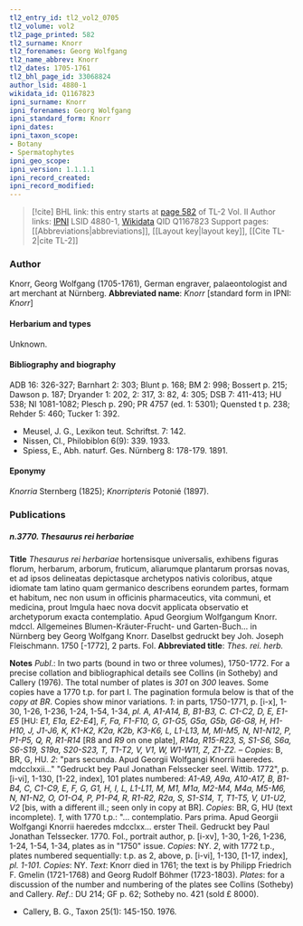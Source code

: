 ```yaml
---
tl2_entry_id: tl2_vol2_0705
tl2_volume: vol2
tl2_page_printed: 582
tl2_surname: Knorr
tl2_forenames: Georg Wolfgang
tl2_name_abbrev: Knorr
tl2_dates: 1705-1761
tl2_bhl_page_id: 33068824
author_lsid: 4880-1
wikidata_id: Q1167823
ipni_surname: Knorr
ipni_forenames: Georg Wolfgang
ipni_standard_form: Knorr
ipni_dates: 
ipni_taxon_scope: 
- Botany
- Spermatophytes
ipni_geo_scope: 
ipni_version: 1.1.1.1
ipni_record_created: 
ipni_record_modified:
---
```


> [!cite] BHL link: this entry starts at [page 582](https://www.biodiversitylibrary.org/page/33068824) of TL-2 Vol. II
> Author links: [IPNI](https://www.ipni.org/a/4880-1) LSID 4880-1, [Wikidata](https://www.wikidata.org/wiki/Q1167823) QID Q1167823
> Support pages: [[Abbreviations|abbreviations]], [[Layout key|layout key]], [[Cite TL-2|cite TL-2]]

### Author

Knorr, Georg Wolfgang (1705-1761), German engraver, palaeontologist and art merchant at Nürnberg. 
**Abbreviated name**: *Knorr* \[standard form in IPNI: *Knorr*\]

#### Herbarium and types

Unknown.

#### Bibliography and biography

ADB 16: 326-327; Barnhart 2: 303; Blunt p. 168; BM 2: 998; Bossert p. 215; Dawson p. 187; Dryander 1: 202, 2: 317, 3: 82, 4: 305; DSB 7: 411-413; HU 538; NI 1081-1082; Plesch p. 290; PR 4757 (ed. 1: 5301); Quensted t p. 238; Rehder 5: 460; Tucker 1: 392.
- Meusel, J. G., Lexikon teut. Schriftst. 7: 142.
- Nissen, Cl., Philobiblon 6(9): 339. 1933.
- Spiess, E., Abh. naturf. Ges. Nürnberg 8: 178-179. 1891.

#### Eponymy

*Knorria* Sternberg (1825); *Knorripteris* Potonié (1897).

### Publications

##### n.3770. Thesaurus rei herbariae

**Title**
*Thesaurus rei herbariae* hortensisque universalis, exhibens figuras florum, herbarum, arborum, fruticum, aliarumque plantarum prorsas novas, et ad ipsos delineatas depictasque archetypos nativis coloribus, atque idiomate tam latino quam germanico describens eorundem partes, formam et habitum, nec non usum in officinis pharmaceutics, vita communi, et medicina, prout Imgula haec nova docvit applicata observatio et archetyporum exacta contemplatio. Apud Georgium Wolfgangum Knorr. mdccl. Allgemeines Blumen-Kräuter-Frucht- und Garten-Buch... in Nürnberg bey Georg Wolfgang Knorr. Daselbst gedruckt bey Joh. Joseph Fleischmann. 1750 \[-1772\], 2 parts. Fol.
**Abbreviated title**: *Thes. rei. herb.*

**Notes**
*Publ*.: In two parts (bound in two or three volumes), 1750-1772. For a precise collation and bibliographical details see Collins (in Sotheby) and Callery (1976). The total number of plates is *301* on *300* leaves. Some copies have a 1770 t.p. for part I. The pagination formula below is that of the *copy at BR*. Copies show minor variations.
*1*: in parts, 1750-1771, p. \[i-x\], 1-30, 1-26, 1-236, 1-24, 1-54, 1-34, *pl. A, A1-A14, B, B1-B3, C. C1-C2, D, E, E1-E5* \[HU: *E1, E1a, E2-E4*\], *F, Fa, F1-F10, G, G1-G5, G5a, G5b, G6-G8, H, H1-H10, J, J1-J6, K, K1-K2, K2a, K2b, K3-K6, L, L1-L13, M, MI-M5, N, N1-N12, P, P1-P5, Q, R, R1-R14* \[R8 and *R9* on one plate\], *R14a, R15-R23, S, S1-S6, S6a, S6-S19, S19a, S20-S23, T, T1-T2, V, V1, W, W1-W11, Z, Z1-Z2. – Copies*: B, BR, G, HU.
*2*: "pars secunda. Apud Georgii Wolfgangi Knorrii haeredes. mdcclxxii..." "Gedruckt bey Paul Jonathan Felssecker seel. Wittib. 1772", p. \[i-vi\], 1-130, \[1-22, index\], 101 plates numbered: *A1-A9, A9a, A10-A17, B, B1-B4, C, C1-C9, E, F, G, G1, H, I, L, L1-L11, M, M1, M1a, M2-M4, M4a, M5-M6, N, N1-N2, O, O1-O4, P, P1-P4, R, R1-R2, R2a, S, S1-S14, T, T1-T5, V, U1-U2, V2* \[bis, with a different ill.; seen only in copy at BR\]. *Copies*: BR, G, HU (text incomplete).
*1*, with 1770 t.p.: "... contemplatio. Pars prima. Apud Georgii Wolfgangi Knorrii haeredes mdcclxx... erster Theil. Gedruckt bey Paul Jonathan Telssecker. 1770. Fol., portrait author, p. \[i-xv\], 1-30, 1-26, 1-236, 1-24, 1-54, 1-34, plates as in "1750" issue. *Copies*: NY.
*2*, with 1772 t.p., plates numbered sequentially: t.p. as 2, above, p. \[i-vi\], 1-130, \[1-17, index\], *pl. 1-101. Copies*: NY.
*Text*: Knorr died in 1761; the text is by Philipp Friedrich F. Gmelin (1721-1768) and Georg Rudolf Böhmer (1723-1803).
*Plates*: for a discussion of the number and numbering of the plates see Collins (Sotheby) and Callery.
*Ref*.: DU 214; GF p. 62; Sotheby no. 421 (sold £ 8000).
- Callery, B. G., Taxon 25(1): 145-150. 1976.

